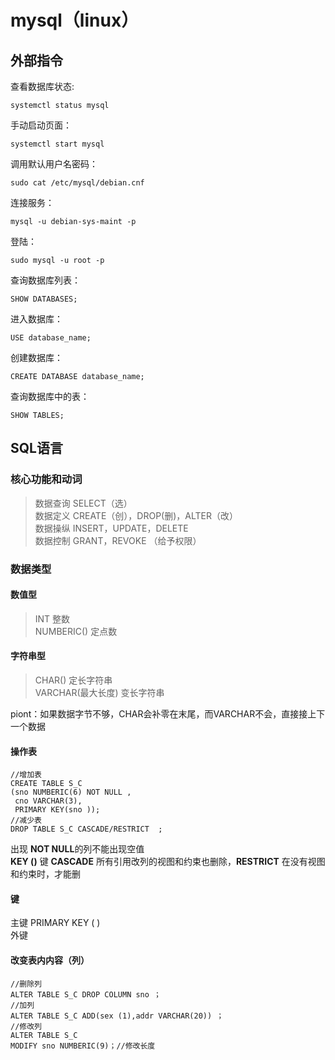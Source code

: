 # mysql（linux）  
 
## 外部指令
查看数据库状态:  
  
    systemctl status mysql  

手动启动页面：

    systemctl start mysql  


调用默认用户名密码：

    sudo cat /etc/mysql/debian.cnf  
  

连接服务：

    mysql -u debian-sys-maint -p  
    
登陆：

    sudo mysql -u root -p  




查询数据库列表：

    SHOW DATABASES;


进入数据库：

    USE database_name;  


创建数据库：

    CREATE DATABASE database_name;


查询数据库中的表：

    SHOW TABLES;    

## SQL语言

### 核心功能和动词   
> 数据查询   SELECT（选）  
> 数据定义   CREATE（创），DROP(删)，ALTER（改）  
> 数据操纵   INSERT，UPDATE，DELETE  
> 数据控制   GRANT，REVOKE   （给予权限）  

### 数据类型  
#### 数值型  
> INT 整数  
> NUMBERIC() 定点数  
#### 字符串型  
> CHAR() 定长字符串  
> VARCHAR(最大长度) 变长字符串

piont：如果数据字节不够，CHAR会补零在末尾，而VARCHAR不会，直接接上下一个数据   
#### 操作表

    //增加表
    CREATE TABLE S_C
    (sno NUMBERIC(6) NOT NULL ,
     cno VARCHAR(3),
     PRIMARY KEY(sno ));
    //减少表
    DROP TABLE S_C CASCADE/RESTRICT  ;


出现 **NOT NULL**的列不能出现空值  
**KEY ()** 键
**CASCADE** 所有引用改列的视图和约束也删除，**RESTRICT** 在没有视图和约束时，才能删  
  
#### 键  
主键  PRIMARY KEY ( )  
外键  

#### 改变表内内容（列）  

    //删除列
    ALTER TABLE S_C DROP COLUMN sno ；
    //加列
    ALTER TABLE S_C ADD(sex (1),addr VARCHAR(20)) ；
    //修改列
    ALTER TABLE S_C 
    MODIFY sno NUMBERIC(9)；//修改长度  

    

